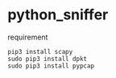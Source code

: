 # python_sniffer
requirement
```
pip3 install scapy
sudo pip3 install dpkt
sudo pip3 install pypcap
```
